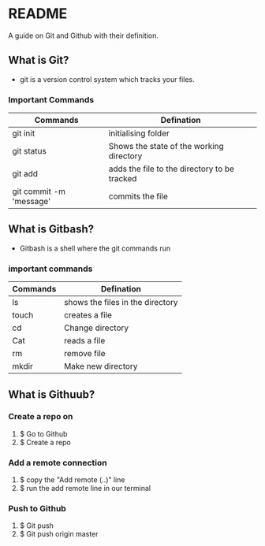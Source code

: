 # README
A guide on Git and Github with their definition.

## What is Git?
- git is a version control system which tracks your files.
### Important Commands
| Commands | Defination |
| ------------- | ------------- |
| git init   |initialising folder |
| git status  | Shows the state of the working directory |
| git add   | adds the file to the directory to be tracked  |
| git commit -m 'message'   | commits the file  |

## What is Gitbash?
- Gitbash is a shell where the git commands run
### important commands
| Commands | Defination |
| ------------- | ------------- |
| ls    |shows the files in the directory  |
| touch   | creates a file  |
| cd  | Change directory |
| Cat   | reads a file  |
| rm   | remove file  |
| mkdir   | Make new directory |

## What is Githuub?
###  Create a repo on
  1) $ Go to Github
  2) $ Create a repo

### Add a remote connection
  1) $ copy the "Add remote (..)" line
  2) $ run the add remote line in our terminal

### Push to Github
  1) $ Git push <Destination> <Branch>
  2) $ Git push origin master
